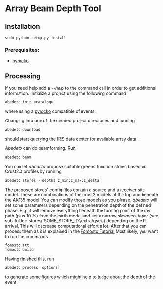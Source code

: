 # Array Beam Depth Tool

## Installation

    sudo python setup.py install

### Prerequisites:

* [pyrocko](http://emolch.github.io/pyrocko/) 


## Processing
If you need help add a *--help* to the command call in order to get additional information.
Initialize a project using the following command

    abedeto init <catalog>

where using a [pyrocko](http://emolch.github.io/pyrocko/) compatible <catalog> of events.

Changing into one of the created project directories and running

    abedeto download

should start querying the IRIS data center for available array data.

*Abedeto* can do beamforming. Run

    abedeto beam

You can let *abedeto* propose suitable greens function stores based on Crust2.0 profiles by running

    abedeto stores --depths z_min:z_max:z_delta

The proposed stores' config files contain a source and a receiver site model. These are 
combinations of the crust2 models at the top and beneath the AK135 model. 
You can modify those models as you please.
*abedeto* will set some parameters depending on the penetration depth of the
defined phase. E.g. it will remove everything beneath the turning point of the ray
path (plus 10 %) from the earth model and set a narrow slowness taper (see
sub-folder: stores/'SOME\_STORE\_ID'/extra/qseis) depending on the P arrival. This
will decrease computational effort a lot.
After that you can process them as it is explained in the 
[Fomosto Tutorial](http://emolch.github.io/pyrocko/v0.3/fomosto.html)
Most likely, you want to run the commands

    fomosto ttt
    fomosto build

Having finished this, run

    abedeto process [options]

to generate some figures which might help to judge about the depth of the event.

